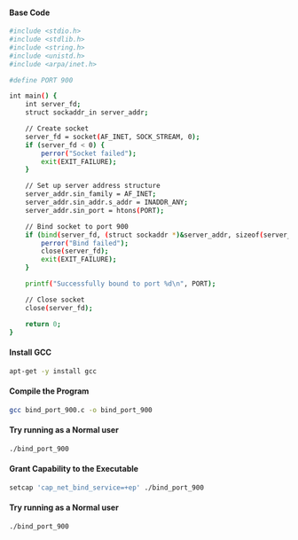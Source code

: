 #### Base Code
```sh
#include <stdio.h>
#include <stdlib.h>
#include <string.h>
#include <unistd.h>
#include <arpa/inet.h>

#define PORT 900

int main() {
    int server_fd;
    struct sockaddr_in server_addr;

    // Create socket
    server_fd = socket(AF_INET, SOCK_STREAM, 0);
    if (server_fd < 0) {
        perror("Socket failed");
        exit(EXIT_FAILURE);
    }

    // Set up server address structure
    server_addr.sin_family = AF_INET;
    server_addr.sin_addr.s_addr = INADDR_ANY;
    server_addr.sin_port = htons(PORT);

    // Bind socket to port 900
    if (bind(server_fd, (struct sockaddr *)&server_addr, sizeof(server_addr)) < 0) {
        perror("Bind failed");
        close(server_fd);
        exit(EXIT_FAILURE);
    }

    printf("Successfully bound to port %d\n", PORT);

    // Close socket
    close(server_fd);

    return 0;
}
```
#### Install GCC
```sh
apt-get -y install gcc
```

#### Compile the Program
```sh
gcc bind_port_900.c -o bind_port_900
```

#### Try running as a Normal user
```sh
./bind_port_900
```

#### Grant Capability to the Executable
```sh
setcap 'cap_net_bind_service=+ep' ./bind_port_900
```
#### Try running as a Normal user
```sh
./bind_port_900
```